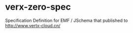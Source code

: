 # verx-zero-spec
Specification Definition for EMF / JSchema that published to http://www.vertx-cloud.cn/

